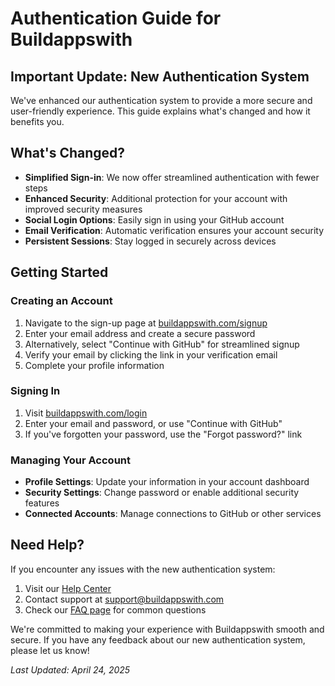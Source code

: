# Authentication Guide for Buildappswith

## Important Update: New Authentication System

We've enhanced our authentication system to provide a more secure and user-friendly experience. This guide explains what's changed and how it benefits you.

## What's Changed?

- **Simplified Sign-in**: We now offer streamlined authentication with fewer steps
- **Enhanced Security**: Additional protection for your account with improved security measures
- **Social Login Options**: Easily sign in using your GitHub account
- **Email Verification**: Automatic verification ensures your account security
- **Persistent Sessions**: Stay logged in securely across devices

## Getting Started

### Creating an Account

1. Navigate to the sign-up page at [buildappswith.com/signup](https://buildappswith.com/signup)
2. Enter your email address and create a secure password
3. Alternatively, select "Continue with GitHub" for streamlined signup
4. Verify your email by clicking the link in your verification email
5. Complete your profile information

### Signing In

1. Visit [buildappswith.com/login](https://buildappswith.com/login)
2. Enter your email and password, or use "Continue with GitHub"
3. If you've forgotten your password, use the "Forgot password?" link

### Managing Your Account

- **Profile Settings**: Update your information in your account dashboard
- **Security Settings**: Change password or enable additional security features
- **Connected Accounts**: Manage connections to GitHub or other services

## Need Help?

If you encounter any issues with the new authentication system:

1. Visit our [Help Center](https://buildappswith.com/help)
2. Contact support at support@buildappswith.com
3. Check our [FAQ page](https://buildappswith.com/faq) for common questions

We're committed to making your experience with Buildappswith smooth and secure. If you have any feedback about our new authentication system, please let us know!

*Last Updated: April 24, 2025*
